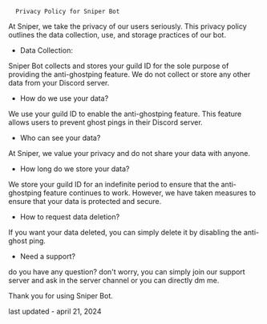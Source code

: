       Privacy Policy for Sniper Bot

At Sniper, we take the privacy of our users seriously. This privacy policy outlines the data collection, use, and storage practices of our bot.

- Data Collection:

Sniper Bot collects and stores your guild ID for the sole purpose of providing the anti-ghostping feature. We do not collect or store any other data from your Discord server.

- How do we use your data?

We use your guild ID to enable the anti-ghostping feature. This feature allows users to prevent ghost pings in their Discord server.

- Who can see your data?

At Sniper, we value your privacy and do not share your data with anyone.

- How long do we store your data?

We store your guild ID for an indefinite period to ensure that the anti-ghostping feature continues to work. However, we have taken measures to ensure that your data is protected and secure.

- How to request data deletion?

If you want your data deleted, you can simply delete it by disabling the anti-ghost ping. 

- Need a support?

do you have any question? don't worry, you can simply join our support server and ask in the server channel or you can directly dm me.

Thank you for using Sniper Bot. 

last updated - april 21, 2024                                                                                                                                                                            

